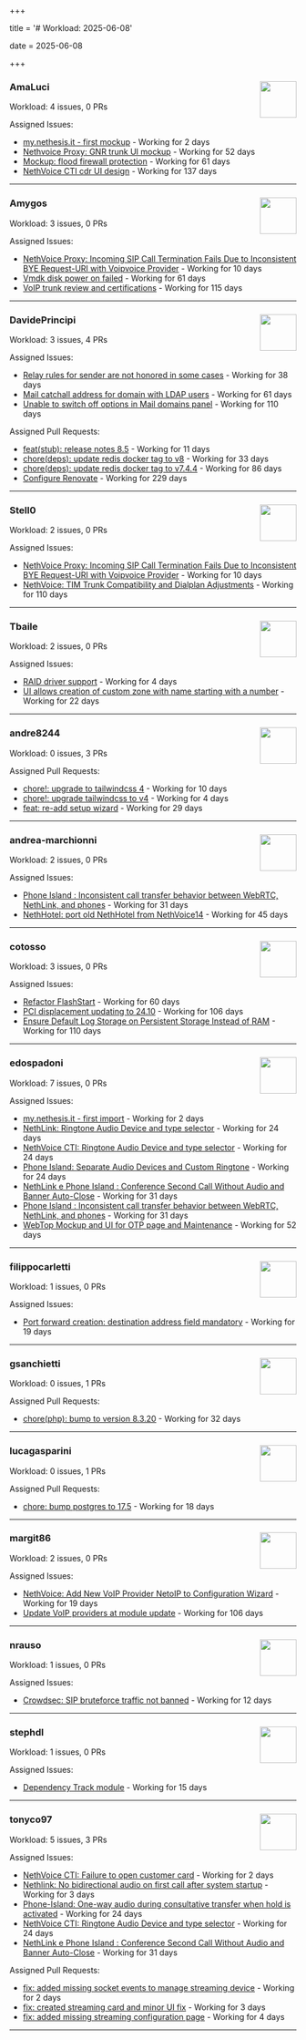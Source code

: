 +++

title = '# Workload: 2025-06-08'

date = 2025-06-08

+++

### AmaLuci <img src='https://avatars.githubusercontent.com/u/166636295?v=4&s=64' width='64' height='64' style='float:right;' /> ###
Workload: 4 issues, 0 PRs


Assigned Issues:
- [my.nethesis.it - first mockup](https://github.com/nethesis/my/issues/2) - Working for 2 days
- [Nethvoice Proxy: GNR trunk UI mockup](https://github.com/NethServer/dev/issues/7411) - Working for 52 days
- [Mockup: flood firewall protection](https://github.com/NethServer/nethsecurity/issues/1160) - Working for 61 days
- [NethVoice CTI cdr UI design](https://github.com/NethServer/dev/issues/7271) - Working for 137 days
---

### Amygos <img src='https://avatars.githubusercontent.com/u/510232?v=4&s=64' width='64' height='64' style='float:right;' /> ###
Workload: 3 issues, 0 PRs


Assigned Issues:
- [NethVoice Proxy: Incoming SIP Call Termination Fails Due to Inconsistent BYE Request-URI with Voipvoice Provider](https://github.com/NethServer/dev/issues/7485) - Working for 10 days
- [Vmdk disk power on failed](https://github.com/NethServer/dev/issues/7380) - Working for 61 days
- [VoIP trunk review and certifications](https://github.com/NethServer/dev/issues/7310) - Working for 115 days
---

### DavidePrincipi <img src='https://avatars.githubusercontent.com/u/2920838?v=4&s=64' width='64' height='64' style='float:right;' /> ###
Workload: 3 issues, 4 PRs


Assigned Issues:
- [Relay rules for sender are not honored in some cases](https://github.com/NethServer/dev/issues/7433) - Working for 38 days
- [Mail catchall address for domain with LDAP users](https://github.com/NethServer/dev/issues/7385) - Working for 61 days
- [Unable to switch off options in Mail domains panel](https://github.com/NethServer/dev/issues/7320) - Working for 110 days

Assigned Pull Requests:
- [feat(stub): release notes 8.5](https://github.com/NethServer/ns8-docs/pull/168) - Working for 11 days
- [chore(deps): update redis docker tag to v8](https://github.com/NethServer/ns8-core/pull/874) - Working for 33 days
- [chore(deps): update redis docker tag to v7.4.4](https://github.com/NethServer/ns8-core/pull/830) - Working for 86 days
- [Configure Renovate](https://github.com/NethServer/ns8-passbolt/pull/1) - Working for 229 days
---

### Stell0 <img src='https://avatars.githubusercontent.com/u/4547897?v=4&s=64' width='64' height='64' style='float:right;' /> ###
Workload: 2 issues, 0 PRs


Assigned Issues:
- [NethVoice Proxy: Incoming SIP Call Termination Fails Due to Inconsistent BYE Request-URI with Voipvoice Provider](https://github.com/NethServer/dev/issues/7485) - Working for 10 days
- [NethVoice: TIM Trunk Compatibility and Dialplan Adjustments](https://github.com/NethServer/dev/issues/7321) - Working for 110 days
---

### Tbaile <img src='https://avatars.githubusercontent.com/u/8052641?v=4&s=64' width='64' height='64' style='float:right;' /> ###
Workload: 2 issues, 0 PRs


Assigned Issues:
- [RAID driver support](https://github.com/NethServer/nethsecurity/issues/1247) - Working for 4 days
- [UI allows creation of custom zone with name starting with a number](https://github.com/NethServer/nethsecurity/issues/1219) - Working for 22 days
---

### andre8244 <img src='https://avatars.githubusercontent.com/u/4612169?v=4&s=64' width='64' height='64' style='float:right;' /> ###
Workload: 0 issues, 3 PRs


Assigned Pull Requests:
- [chore!: upgrade to tailwindcss 4](https://github.com/nethesis/vue-components/pull/86) - Working for 10 days
- [chore!: upgrade tailwindcss to v4](https://github.com/NethServer/nethsecurity-ui/pull/570) - Working for 4 days
- [feat: re-add setup wizard](https://github.com/NethServer/nethsecurity-docs/pull/166) - Working for 29 days
---

### andrea-marchionni <img src='https://avatars.githubusercontent.com/u/6448460?v=4&s=64' width='64' height='64' style='float:right;' /> ###
Workload: 2 issues, 0 PRs


Assigned Issues:
- [Phone Island : Inconsistent call transfer behavior between WebRTC, NethLink, and phones](https://github.com/NethServer/dev/issues/7444) - Working for 31 days
- [NethHotel: port old NethHotel from NethVoice14](https://github.com/NethServer/dev/issues/7425) - Working for 45 days
---

### cotosso <img src='https://avatars.githubusercontent.com/u/7226896?v=4&s=64' width='64' height='64' style='float:right;' /> ###
Workload: 3 issues, 0 PRs


Assigned Issues:
- [Refactor FlashStart](https://github.com/NethServer/nethsecurity/issues/1162) - Working for 60 days
- [PCI displacement updating to 24.10](https://github.com/NethServer/nethsecurity/issues/1092) - Working for 106 days
- [Ensure Default Log Storage on Persistent Storage Instead of RAM](https://github.com/NethServer/nethsecurity/issues/1082) - Working for 110 days
---

### edospadoni <img src='https://avatars.githubusercontent.com/u/6152486?v=4&s=64' width='64' height='64' style='float:right;' /> ###
Workload: 7 issues, 0 PRs


Assigned Issues:
- [my.nethesis.it - first import](https://github.com/nethesis/my/issues/1) - Working for 2 days
- [NethLink: Ringtone Audio Device and type selector](https://github.com/NethServer/dev/issues/7460) - Working for 24 days
- [NethVoice CTI: Ringtone Audio Device and type selector](https://github.com/NethServer/dev/issues/7459) - Working for 24 days
- [Phone Island: Separate Audio Devices and Custom Ringtone](https://github.com/NethServer/dev/issues/7458) - Working for 24 days
- [NethLink e Phone Island : Conference Second Call Without Audio and Banner Auto-Close](https://github.com/NethServer/dev/issues/7446) - Working for 31 days
- [Phone Island : Inconsistent call transfer behavior between WebRTC, NethLink, and phones](https://github.com/NethServer/dev/issues/7444) - Working for 31 days
- [WebTop Mockup and UI for OTP page and Maintenance](https://github.com/NethServer/dev/issues/7410) - Working for 52 days
---

### filippocarletti <img src='https://avatars.githubusercontent.com/u/106798?v=4&s=64' width='64' height='64' style='float:right;' /> ###
Workload: 1 issues, 0 PRs


Assigned Issues:
- [Port forward creation: destination address field mandatory](https://github.com/NethServer/nethsecurity/issues/1220) - Working for 19 days
---

### gsanchietti <img src='https://avatars.githubusercontent.com/u/804596?v=4&s=64' width='64' height='64' style='float:right;' /> ###
Workload: 0 issues, 1 PRs


Assigned Pull Requests:
- [chore(php): bump to version 8.3.20](https://github.com/NethServer/ns8-webtop/pull/120) - Working for 32 days
---

### lucagasparini <img src='https://avatars.githubusercontent.com/u/11161326?v=4&s=64' width='64' height='64' style='float:right;' /> ###
Workload: 0 issues, 1 PRs


Assigned Pull Requests:
- [chore: bump postgres to 17.5](https://github.com/NethServer/ns8-webtop/pull/129) - Working for 18 days
---

### margit86 <img src='https://avatars.githubusercontent.com/u/67374535?v=4&s=64' width='64' height='64' style='float:right;' /> ###
Workload: 2 issues, 0 PRs


Assigned Issues:
- [NethVoice: Add New VoIP Provider NetoIP to Configuration Wizard](https://github.com/NethServer/dev/issues/7471) - Working for 19 days
- [Update VoIP providers at module update](https://github.com/NethServer/dev/issues/7331) - Working for 106 days
---

### nrauso <img src='https://avatars.githubusercontent.com/u/16102909?v=4&s=64' width='64' height='64' style='float:right;' /> ###
Workload: 1 issues, 0 PRs


Assigned Issues:
- [Crowdsec: SIP bruteforce traffic not banned](https://github.com/NethServer/dev/issues/7481) - Working for 12 days
---

### stephdl <img src='https://avatars.githubusercontent.com/u/3164851?v=4&s=64' width='64' height='64' style='float:right;' /> ###
Workload: 1 issues, 0 PRs


Assigned Issues:
- [Dependency Track module](https://github.com/NethServer/dev/issues/7477) - Working for 15 days
---

### tonyco97 <img src='https://avatars.githubusercontent.com/u/36625268?v=4&s=64' width='64' height='64' style='float:right;' /> ###
Workload: 5 issues, 3 PRs


Assigned Issues:
- [NethVoice CTI:  Failure to open customer card](https://github.com/NethServer/dev/issues/7495) - Working for 2 days
- [Nethlink: No bidirectional audio on first call after system startup](https://github.com/NethServer/dev/issues/7492) - Working for 3 days
- [Phone-Island: One-way audio during consultative transfer when hold is activated](https://github.com/NethServer/dev/issues/7462) - Working for 24 days
- [NethVoice CTI: Ringtone Audio Device and type selector](https://github.com/NethServer/dev/issues/7459) - Working for 24 days
- [NethLink e Phone Island : Conference Second Call Without Audio and Banner Auto-Close](https://github.com/NethServer/dev/issues/7446) - Working for 31 days

Assigned Pull Requests:
- [fix: added missing socket events to manage streaming device](https://github.com/nethesis/phone-island/pull/99) - Working for 2 days
- [fix: created streaming card and minor UI fix](https://github.com/nethesis/nethvoice-cti/pull/307) - Working for 3 days
- [fix: added missing streaming configuration page](https://github.com/nethesis/ns8-nethvoice/pull/462) - Working for 4 days
---

